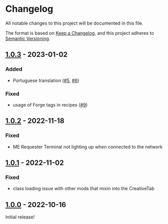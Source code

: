 # Changelog

All notable changes to this project will be documented in this file.

The format is based on [Keep a Changelog],
and this project adheres to [Semantic Versioning].

## [1.0.3] - 2023-01-02

### Added
- Portuguese translation ([#5], [#6])

### Fixed
- usage of Forge tags in recipes ([#9])

<!-- Links -->
[#5]: https://github.com/AlmostReliable/merequester/pull/5
[#6]: https://github.com/AlmostReliable/merequester/pull/6
[#9]: https://github.com/AlmostReliable/merequester/pull/9

## [1.0.2] - 2022-11-18

### Fixed
- ME Requester Terminal not lighting up when connected to the network

## [1.0.1] - 2022-11-02

### Fixed
- class loading issue with other mods that mixin into the CreativeTab

## [1.0.0] - 2022-10-16

Initial release!

<!-- Links -->
[keep a changelog]: https://keepachangelog.com/en/1.0.0/
[semantic versioning]: https://semver.org/spec/v2.0.0.html

<!-- Versions -->
[1.0.3]: https://github.com/AlmostReliable/merequester/releases/tag/v1.19-fabric-1.0.3
[1.0.2]: https://github.com/AlmostReliable/merequester/releases/tag/v1.19-fabric-1.0.2
[1.0.1]: https://github.com/AlmostReliable/merequester/releases/tag/v1.19-fabric-1.0.1
[1.0.0]: https://github.com/AlmostReliable/merequester/releases/tag/v1.19-fabric-1.0.0
